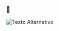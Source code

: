 ### 👋

![Texto Alternativo](https://api.renderforest.com/api/v1/projects/80404936/download?key=8d549f242a4fbabf2af71417dd67af6c:5370fdf16a9acfe7ec0ec0f5d538b7b5e347d78b6e75fbc1df48271e022721c1ecfd69179e1b0cb878b627dd0d44df51)
